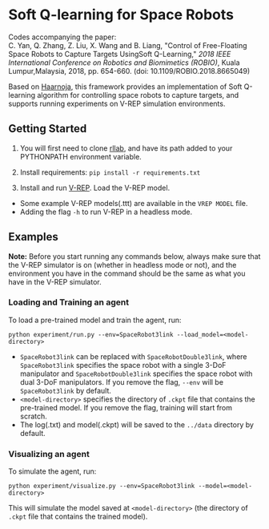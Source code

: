 # Soft Q-learning for Space Robots
 
Codes accompanying the paper:  
C. Yan, Q. Zhang, Z. Liu, X. Wang and B. Liang, "Control of Free-Floating Space Robots to Capture Targets UsingSoft Q-Learning," *2018 IEEE International Conference on Robotics and Biomimetics (ROBIO)*, Kuala Lumpur,Malaysia, 2018, pp. 654-660. (doi: 10.1109/ROBIO.2018.8665049)
 
Based on [Haarnoja](https://github.com/haarnoja/softqlearning), this framework provides an implementation of Soft Q-learning algorithm for controlling space robots to capture targets,
and supports running experiments on V-REP simulation environments.
 
## Getting Started
 
1. You will first need to clone [rllab](https://github.com/rll/rllab), and have its path added to your PYTHONPATH environment variable.

2. Install requirements: `pip install -r requirements.txt`

3. Install and run [V-REP](https://www.coppeliarobotics.com/downloads). Load the V-REP model.
- Some example V-REP models(.ttt) are available in the `VREP MODEL` file.
- Adding the flag `-h` to run V-REP in a headless mode.

## Examples

**Note:** Before you start running any commands below, always make sure that the V-REP simulator is on (whether in headless mode or not), and the environment you have in the command should be the same as what you have in the V-REP simulator.

### Loading and Training an agent

To load a pre-trained model and train the agent, run:

`python experiment/run.py --env=SpaceRobot3link --load_model=<model-directory>`

- `SpaceRobot3link` can be replaced with `SpaceRobotDouble3link`, where `SpaceRobot3link` specifies the space robot with a single 3-DoF manipulator and `SpaceRobotDouble3link` specifies the space robot with dual 3-DoF manipulators. If you remove the flag, `--env` will be `SpaceRobot3link` by default.
- `<model-directory>` specifies the directory of `.ckpt` file that contains the pre-trained model. If you remove the flag, training will start from scratch.
- The log(.txt) and model(.ckpt) will be saved to the `../data` directory by default.

### Visualizing an agent

To simulate the agent, run:

`python experiment/visualize.py --env=SpaceRobot3link --model=<model-directory>`

This will simulate the model saved at `<model-directory>` (the directory of `.ckpt` file that contains the trained model).
